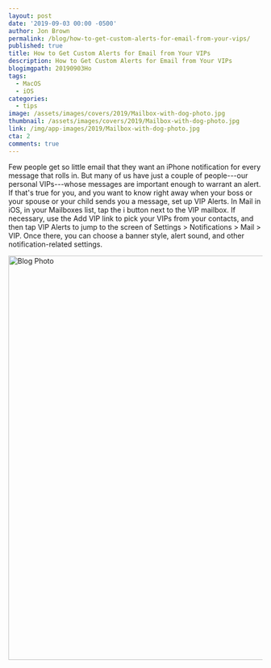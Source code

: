 ```yaml
---
layout: post
date: '2019-09-03 00:00 -0500'
author: Jon Brown
permalink: /blog/how-to-get-custom-alerts-for-email-from-your-vips/
published: true
title: How to Get Custom Alerts for Email from Your VIPs
description: How to Get Custom Alerts for Email from Your VIPs
blogimgpath: 20190903Ho
tags:
  - MacOS
  - iOS
categories:
  - tips
image: /assets/images/covers/2019/Mailbox-with-dog-photo.jpg
thumbnail: /assets/images/covers/2019/Mailbox-with-dog-photo.jpg
link: /img/app-images/2019/Mailbox-with-dog-photo.jpg
cta: 2
comments: true
---
```

Few people get so little email that they want an iPhone notification for
every message that rolls in. But many of us have just a couple of
people---our personal VIPs---whose messages are important enough to
warrant an alert. If that's true for you, and you want to know right
away when your boss or your spouse or your child sends you a message,
set up VIP Alerts. In Mail in iOS, in your Mailboxes list, tap the i
button next to the VIP mailbox. If necessary, use the Add VIP link to
pick your VIPs from your contacts, and then tap VIP Alerts to jump to
the screen of Settings \> Notifications \> Mail \> VIP. Once there, you
can choose a banner style, alert sound, and other notification-related
settings.

<img alt="Blog Photo" src="{{ site.site_cdn }}/assets/images/blog/2019/20190903Ho/image2.png" class="img-fluid rounded m-2" width="800" />